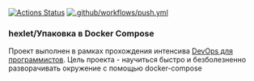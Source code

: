 [![Actions Status](https://github.com/foofaev/devops-for-programmers-project-lvl1/workflows/hexlet-check/badge.svg)](https://github.com/foofaev/devops-for-programmers-project-lvl1/actions)
[![.github/workflows/push.yml](https://github.com/foofaev/devops-for-programmers-project-lvl1/actions/workflows/push.yml/badge.svg)](https://github.com/foofaev/devops-for-programmers-project-lvl1/actions/workflows/push.yml)
### hexlet/Упаковка в Docker Compose
Проект выполнен в рамках прохождения интенсива [DevOps для программистов](https://ru.hexlet.io/programs/devops-for-programmers). Цель проекта - научиться быстро и безболезненно разворачивать окружение с помощью docker-compose
